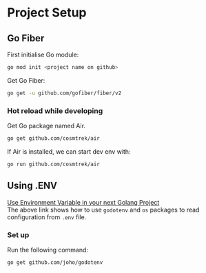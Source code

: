 # Project Setup

## Go Fiber

First initialise Go module:  

```bash
go mod init <project name on github>
```

Get Go Fiber:  

```bash
go get -u github.com/gofiber/fiber/v2
```

### Hot reload while developing
Get Go package named Air.  

```bash
go get github.com/cosmtrek/air
```

If Air is installed, we can start dev env with:  

```bash
go run github.com/cosmtrek/air
```

## Using .ENV

[Use Environment Variable in your next Golang Project](https://towardsdatascience.com/use-environment-variable-in-your-next-golang-project-39e17c3aaa66)  
The above link shows how to use `godotenv` and `os` packages to read configuration from `.env` file.  

### Set up

Run the following command:  

```bash
go get github.com/joho/godotenv
```
